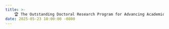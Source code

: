 ```yaml
---
title: >-
    🏆 The Outstanding Doctoral Research Program for Advancing Academic Innovation, which I proposed and lead, has been officially funded by ECNU! This is the only selected project from the Shanghai Institute of Artificial Intelligence for Education.
date: 2025-05-23 10:00:00 -0800
---
```

